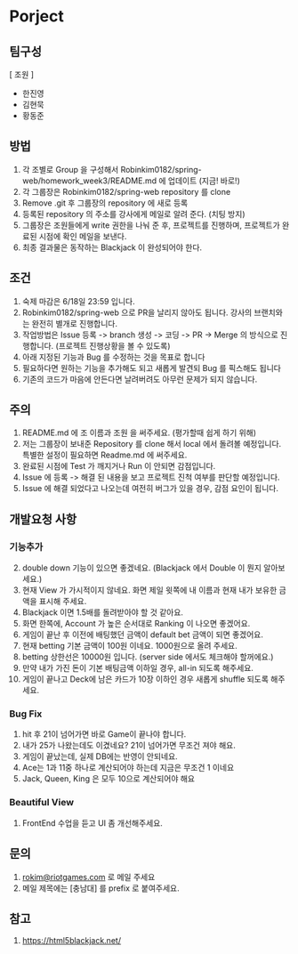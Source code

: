 ﻿# Porject 

## 팀구성
[ 조원 ]
* 한진영
* 김현묵
* 황동준

## 방법
1. 각 조별로 Group 을 구성해서 Robinkim0182/spring-web/homework_week3/README.md 에 업데이트 (지금! 바로!)
1. 각 그룹장은 Robinkim0182/spring-web repository 를 clone
2. Remove .git 후 그룹장의 repository 에 새로 등록
3. 등록된 repository 의 주소를 강사에게 메일로 알려 준다. (치팅 방지)
2. 그룹장은 조원들에게 write 권한을 나눠 준 후, 프로젝트를 진행하며, 프로젝트가 완료된 시점에 확인 메일을 보낸다.
3. 최종 결과물은 동작하는 Blackjack 이 완성되어야 한다.

## 조건
1. 숙제 마감은 6/18일 23:59 입니다.
2. Robinkim0182/spring-web 으로 PR을 날리지 않아도 됩니다. 강사의 브랜치와는 완전히 별개로 진행합니다.
3. 작업방법은 Issue 등록 -> branch 생성 -> 코딩 -> PR -> Merge 의 방식으로 진행합니다. (프로젝트 진행상황을 볼 수 있도록)
4. 아래 지정된 기능과 Bug 를 수정하는 것을 목표로 합니다
5. 필요하다면 원하는 기능을 추가해도 되고 새롭게 발견되 Bug 를 픽스해도 됩니다
6. 기존의 코드가 마음에 안든다면 날려버려도 아무런 문제가 되지 않습니다.

## 주의
1. README.md 에 조 이름과 조원 을 써주세요. (평가할때 쉽게 하기 위해)
1. 저는 그룹장이 보내준 Repository 를 clone 해서 local 에서 돌려볼 예정입니다. 특별한 설정이 필요하면 Readme.md 에 써주세요.
1. 완료된 시점에 Test 가 깨지거나 Run 이 안되면 감점입니다.
1. Issue 에 등록 -> 해결 된 내용을 보고 프로젝트 진척 여부를 판단할 예정입니다.
1. Issue 에 해결 되었다고 나오는데 여전히 버그가 있을 경우, 감점 요인이 됩니다.

## 개발요청 사항
### 기능추가
2. double down 기능이 있으면 좋겠네요. (Blackjack 에서 Double 이 뭔지 알아보세요.)
3. 현재 View 가 가시적이지 않네요. 화면 제일 윗쪽에 내 이름과 현재 내가 보유한 금액을 표시해 주세요.
4. Blackjack 이면 1.5배를 돌려받아야 할 것 같아요.
5. 화면 한쪽에, Account 가 높은 순서대로 Ranking 이 나오면 좋겠어요.
1. 게임이 끝난 후 이전에 배팅했던 금액이 default bet 금액이 되면 좋겠어요.
1. 현재 betting 기본 금액이 100원 이네요. 1000원으로 올려 주세요.
1. betting 상한선은 10000원 입니다. (server side 에서도 체크해야 할꺼에요.)
1. 만약 내가 가진 돈이 기본 배팅금액 이하일 경우, all-in 되도록 해주세요.
1. 게임이 끝나고 Deck에 남은 카드가 10장 이하인 경우 새롭게 shuffle 되도록 해주세요.

### Bug Fix
1. hit 후 21이 넘어가면 바로 Game이 끝나야 합니다.
2. 내가 25가 나왔는데도 이겼네요? 21이 넘어가면 무조건 져야 해요.
1. 게임이 끝났는데, 실제 DB에는 반영이 안되네요.
2. Ace는 1과 11중 하나로 계산되어야 하는데 지금은 무조건 1 이네요
3. Jack, Queen, King 은 모두 10으로 계산되어야 해요

### Beautiful View
1. FrontEnd 수업을 듣고 UI 좀 개선해주세요.

## 문의
1. rokim@riotgames.com 로 메일 주세요
2. 메일 제목에는 [충남대] 를 prefix 로 붙여주세요.

## 참고 
1. https://html5blackjack.net/
